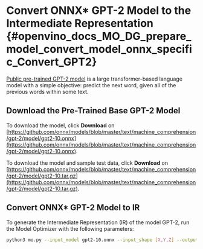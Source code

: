 # Convert ONNX* GPT-2 Model to the Intermediate Representation {#openvino_docs_MO_DG_prepare_model_convert_model_onnx_specific_Convert_GPT2}

[Public pre-trained GPT-2 model](https://github.com/onnx/models/tree/master/text/machine_comprehension/gpt-2)  is a large
transformer-based language model with a simple objective: predict the next word, given all of the previous words within some text.

## Download the Pre-Trained Base GPT-2 Model

To download the model, click **Download** on [https://github.com/onnx/models/blob/master/text/machine_comprehension/gpt-2/model/gpt2-10.onnx](https://github.com/onnx/models/blob/master/text/machine_comprehension/gpt-2/model/gpt2-10.onnx).

To download the model and sample test data, click **Download** on [https://github.com/onnx/models/blob/master/text/machine_comprehension/gpt-2/model/gpt2-10.tar.gz](https://github.com/onnx/models/blob/master/text/machine_comprehension/gpt-2/model/gpt2-10.tar.gz).

## Convert ONNX* GPT-2 Model to IR

To generate the Intermediate Representation (IR) of the model GPT-2, run the Model Optimizer with the following parameters:
```sh
python3 mo.py --input_model gpt2-10.onnx --input_shape [X,Y,Z] --output_dir <OUTPUT_MODEL_DIR>
```
